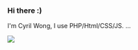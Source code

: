 ### Hi there :)   

I'm Cyril Wong, I use PHP/Html/CSS/JS. ...

![](https://github-readme-stats.vercel.app/api?username=cyrilsoy&show_icons=true&hide=[%22issues%22])

<!--
**cyrilsoy/cyrilsoy** is a ✨ _special_ ✨ repository because its `README.md` (this file) appears on your GitHub profile.
-->
